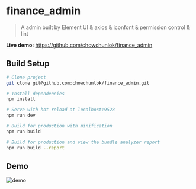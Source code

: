 # finance_admin

> A admin built by Element UI & axios & iconfont & permission control & lint

**Live demo:** https://github.com/chowchunlok/finance_admin

## Build Setup

```bash
# Clone project
git clone git@github.com:chowchunlok/finance_admin.git

# Install dependencies
npm install

# Serve with hot reload at localhost:9528
npm run dev

# Build for production with minification
npm run build

# Build for production and view the bundle analyzer report
npm run build --report
```

## Demo

![demo]()
